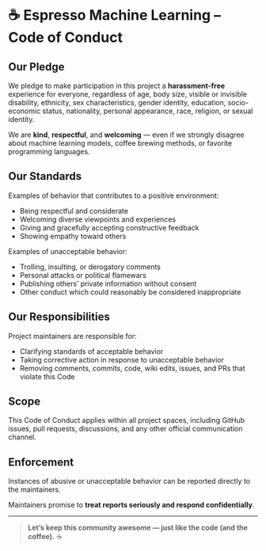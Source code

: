 # ☕ Espresso Machine Learning – Code of Conduct

## Our Pledge

We pledge to make participation in this project a **harassment-free** experience for everyone, regardless of age, body size, visible or invisible disability, ethnicity, sex characteristics, gender identity, education, socio-economic status, nationality, personal appearance, race, religion, or sexual identity.

We are **kind**, **respectful**, and **welcoming** — even if we strongly disagree about machine learning models, coffee brewing methods, or favorite programming languages.

## Our Standards

Examples of behavior that contributes to a positive environment:

- Being respectful and considerate
- Welcoming diverse viewpoints and experiences
- Giving and gracefully accepting constructive feedback
- Showing empathy toward others

Examples of unacceptable behavior:

- Trolling, insulting, or derogatory comments
- Personal attacks or political flamewars
- Publishing others’ private information without consent
- Other conduct which could reasonably be considered inappropriate

## Our Responsibilities

Project maintainers are responsible for:
- Clarifying standards of acceptable behavior
- Taking corrective action in response to unacceptable behavior
- Removing comments, commits, code, wiki edits, issues, and PRs that violate this Code

## Scope

This Code of Conduct applies within all project spaces, including GitHub issues, pull requests, discussions, and any other official communication channel.

## Enforcement

Instances of abusive or unacceptable behavior can be reported directly to the maintainers.

Maintainers promise to **treat reports seriously and respond confidentially**.

---

> **Let’s keep this community awesome — just like the code (and the coffee).** ☕

